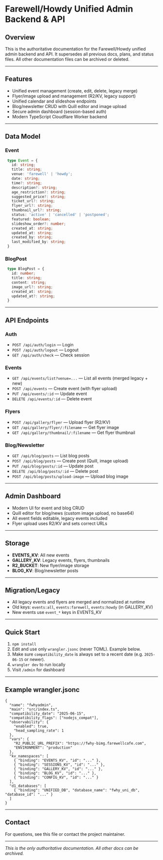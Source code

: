 # Farewell/Howdy Unified Admin Backend & API

## Overview

This is the authoritative documentation for the Farewell/Howdy unified admin backend and API. It supersedes all previous docs, plans, and status files. All other documentation files can be archived or deleted.

---

## Features

- Unified event management (create, edit, delete, legacy merge)
- Flyer/image upload and management (R2/KV, legacy support)
- Unified calendar and slideshow endpoints
- Blog/newsletter CRUD with Quill editor and image upload
- Secure admin dashboard (session-based auth)
- Modern TypeScript Cloudflare Worker backend

---

## Data Model

### Event

```typescript
 type Event = {
   id: string;
   title: string;
   venue: 'farewell' | 'howdy';
   date: string;
   time?: string;
   description?: string;
   age_restriction?: string;
   suggested_price?: string;
   ticket_url?: string;
   flyer_url?: string;
   thumbnail_url?: string;
   status: 'active' | 'cancelled' | 'postponed';
   featured: boolean;
   slideshow_order?: number;
   created_at: string;
   updated_at: string;
   created_by: string;
   last_modified_by: string;
 }
```

### BlogPost

```typescript
 type BlogPost = {
   id: number;
   title: string;
   content: string;
   image_url?: string;
   created_at: string;
   updated_at?: string;
 }
```

---

## API Endpoints

### Auth

- `POST /api/auth/login` — Login
- `POST /api/auth/logout` — Logout
- `GET /api/auth/check` — Check session

### Events

- `GET /api/events/list?venue=...` — List all events (merged legacy + new)
- `POST /api/events` — Create event (with flyer upload)
- `PUT /api/events/:id` — Update event
- `DELETE /api/events/:id` — Delete event

### Flyers

- `POST /api/gallery/flyer` — Upload flyer (R2/KV)
- `GET /api/gallery/flyer/:filename` — Get flyer image
- `GET /api/gallery/thumbnail/:filename` — Get flyer thumbnail

### Blog/Newsletter

- `GET /api/blog/posts` — List blog posts
- `POST /api/blog/posts` — Create post (Quill, image upload)
- `PUT /api/blog/posts/:id` — Update post
- `DELETE /api/blog/posts/:id` — Delete post
- `POST /api/blog/posts/upload-image` — Upload blog image

---

## Admin Dashboard

- Modern UI for event and blog CRUD
- Quill editor for blog/news (custom image upload, no base64)
- All event fields editable, legacy events included
- Flyer upload uses R2/KV and sets correct URLs

---

## Storage

- **EVENTS_KV**: All new events
- **GALLERY_KV**: Legacy events, flyers, thumbnails
- **R2_BUCKET**: New flyer/image storage
- **BLOG_KV**: Blog/newsletter posts

---

## Migration/Legacy

- All legacy events and flyers are merged and normalized at runtime
- Old keys: `events:all`, `events:farewell`, `events:howdy` (in GALLERY_KV)
- New events use `event_*` keys in EVENTS_KV

---

## Quick Start

1. `npm install`
2. Edit and use only `wrangler.jsonc` (never TOML). Example below.
3. Make sure `compatibility_date` is always set to a recent date (e.g. `2025-06-15` or newer).
4. `wrangler dev` to run locally
5. Visit `/admin` for dashboard

---

## Example wrangler.jsonc

```jsonc
{
  "name": "fwhyadmin",
  "main": "src/index.ts",
  "compatibility_date": "2025-06-15",
  "compatibility_flags": ["nodejs_compat"],
  "observability": {
    "enabled": true,
    "head_sampling_rate": 1
  },
  "vars": {
    "R2_PUBLIC_URL_PREFIX": "https://fwhy-bimg.farewellcafe.com",
    "ENVIRONMENT": "production"
  },
  "kv_namespaces": [
    { "binding": "EVENTS_KV", "id": "..." },
    { "binding": "SESSIONS_KV", "id": "..." },
    { "binding": "GALLERY_KV", "id": "..." },
    { "binding": "BLOG_KV", "id": "..." },
    { "binding": "CONFIG_KV", "id": "..." }
  ],
  "d1_databases": [
    { "binding": "UNIFIED_DB", "database_name": "fwhy_uni_db", "database_id": "..." }
  ]
}
```

---

## Contact

For questions, see this file or contact the project maintainer.

---

*This is the only authoritative documentation. All other docs can be archived.*
